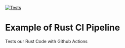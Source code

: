 [![Tests](https://github.com/macurandb/github_action_rust/actions/workflows/tests.yml/badge.svg)](https://github.com/macurandb/github_action_rust/actions/workflows/tests.yml)

# Example of Rust CI Pipeline

Tests our Rust Code with Github Actions
